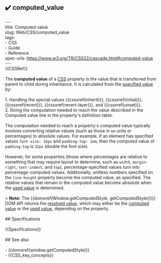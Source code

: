 ## ✔️ computed_value 
 ---<br/>title: Computed value<br/>slug: Web/CSS/computed_value<br/>tags:<br/>  - CSS<br/>  - Guide<br/>  - Reference<br/>spec-urls: https://www.w3.org/TR/CSS22/cascade.html#computed-value<br/>---<br/>{{CSSRef}}<br/><br/>The **computed value** of a [CSS](/en-US/docs/Web/CSS) property is the value that is transferred from parent to child during inheritance. It is calculated from the [specified value](/en-US/docs/Web/CSS/specified_value) by:<br/><br/>1. Handling the special values {{cssxref(inherit)}}, {{cssxref(initial)}}, {{cssxref(revert)}}, {{cssxref(revert-layer)}}, and {{cssxref(unset)}}.<br/>2. Doing the computation needed to reach the value described in the Computed value line in the property's definition table.<br/><br/>The computation needed to reach a property's computed value typically involves converting relative values (such as those in `em` units or percentages) to absolute values. For example, if an element has specified values `font-size: 16px` and `padding-top: 2em`, then the computed value of `padding-top` is `32px` (double the font size).<br/><br/>However, for some properties (those where percentages are relative to something that may require layout to determine, such as `width`, `margin-right`, `text-indent`, and `top`), percentage-specified values turn into percentage-computed values. Additionally, unitless numbers specified on the `line-height` property become the computed value, as specified. The relative values that remain in the computed value become absolute when the [used value](/en-US/docs/Web/CSS/used_value) is determined.<br/><br/>> **Note:** The {{domxref(Window.getComputedStyle, getComputedStyle())}} DOM API returns the [resolved value](/en-US/docs/Web/CSS/resolved_value), which may either be the [computed value](/en-US/docs/Web/CSS/computed_value) or the [used value](/en-US/docs/Web/CSS/used_value), depending on the property.<br/><br/>## Specifications<br/><br/>{{Specifications}}<br/><br/>## See also<br/><br/>- {{domxref(window.getComputedStyle)}}<br/>- {{CSS_key_concepts}}<br/>